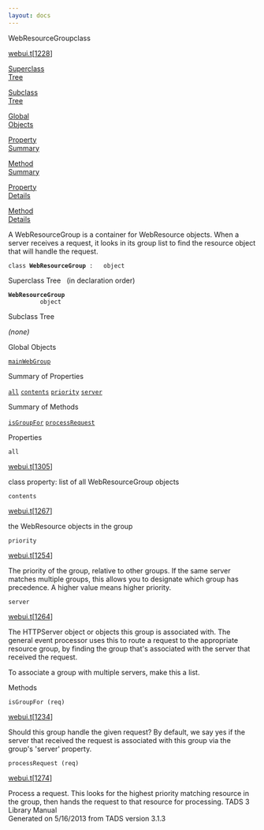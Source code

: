 ```yaml
---
layout: docs
---
```

<span class="title">WebResourceGroup</span><span class="type">class</span>

[webui.t](../file/webui.t.html)\[[1228](../source/webui.t.html#1228)\]

[Superclass  
Tree](#_SuperClassTree_)

[Subclass  
Tree](#_SubClassTree_)

[Global  
Objects](#_ObjectSummary_)

[Property  
Summary](#_PropSummary_)

[Method  
Summary](#_MethodSummary_)

[Property  
Details](#_Properties_)

[Method  
Details](#_Methods_)



A WebResourceGroup is a container for WebResource objects. When a server
receives a request, it looks in its group list to find the resource
object that will handle the request.

`class `**`WebResourceGroup`**` :   object`



<span id="_SuperClassTree_"></span>



<span class="hdln">Superclass Tree</span>   (in declaration order)



**`WebResourceGroup`**  
`         object`  
<span id="_SubClassTree_"></span>



<span class="hdln">Subclass Tree</span>  



*(none)* <span id="_ObjectSummary_"></span>



<span class="hdln">Global Objects</span>  



[`mainWebGroup`](../object/mainWebGroup.html)
<span id="_PropSummary_"></span>



<span class="hdln">Summary of Properties</span>  



[`all`](#all) [`contents`](#contents) [`priority`](#priority) [`server`](#server)

<span id="_MethodSummary_"></span>



<span class="hdln">Summary of Methods</span>  



[`isGroupFor`](#isGroupFor) [`processRequest`](#processRequest)

<span id="_Properties_"></span>



<span class="hdln">Properties</span>  



<span id="all"></span>

`all`

[webui.t](../file/webui.t.html)\[[1305](../source/webui.t.html#1305)\]



class property: list of all WebResourceGroup objects



<span id="contents"></span>

`contents`

[webui.t](../file/webui.t.html)\[[1267](../source/webui.t.html#1267)\]



the WebResource objects in the group



<span id="priority"></span>

`priority`

[webui.t](../file/webui.t.html)\[[1254](../source/webui.t.html#1254)\]



The priority of the group, relative to other groups. If the same server
matches multiple groups, this allows you to designate which group has
precedence. A higher value means higher priority.



<span id="server"></span>

`server`

[webui.t](../file/webui.t.html)\[[1264](../source/webui.t.html#1264)\]



The HTTPServer object or objects this group is associated with. The
general event processor uses this to route a request to the appropriate
resource group, by finding the group that's associated with the server
that received the request.

To associate a group with multiple servers, make this a list.



<span id="_Methods_"></span>



<span class="hdln">Methods</span>  



<span id="isGroupFor"></span>

`isGroupFor (req)`

[webui.t](../file/webui.t.html)\[[1234](../source/webui.t.html#1234)\]



Should this group handle the given request? By default, we say yes if
the server that received the request is associated with this group via
the group's 'server' property.



<span id="processRequest"></span>

`processRequest (req)`

[webui.t](../file/webui.t.html)\[[1274](../source/webui.t.html#1274)\]



Process a request. This looks for the highest priority matching resource
in the group, then hands the request to that resource for processing.
TADS 3 Library Manual  
Generated on 5/16/2013 from TADS version 3.1.3


